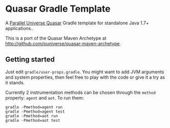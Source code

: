 # Quasar Gradle Template

A [Parallel Universe Quasar](http://www.paralleluniverse.co/quasar/) Gradle template for standalone Java 1.7+ applications..

This is a port of the Quasar Maven Archetype at http://github.com/puniverse/quasar-maven-archetype.

## Getting started

Just edit `gradle/user-props.gradle`. You might want to add JVM arguments and system properties, then feel free to play with the code or give it a try as it stands.

Currently 2 instrumentation methods can be chosen through the `method` property: `agent` and `aot`. To run them:

```
gradle -Pmethod=agent run
gradle -Pmethod=agent test
gradle -Pmethod=aot run
gradle -Pmethod=aot test
```
